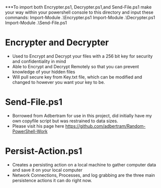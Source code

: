 ***To import both Encrypter.ps1, Decrypter.ps1,and Send-File.ps1 make your way within your powershell console to this directory and input these commands:
Import-Module .\Encrypter.ps1
Import-Module .\Decrypter.ps1
Import-Module .\Send-File.ps1

# Encrypter and Decrypter
* Used to Encrypt and Decrypt your files with a 256 bit key for security and confidentiality in mind
* Able to Encrypt and Decrypt Remotely so that you can prevent knowledge of your hidden files
* Will pull secure key from Key.txt file, which can be modified and changed to however you want your key to be.

# Send-File.ps1
* Borrowed from Adbertram for use in this project, did initially have my own copyfile script but was restrained to data sizes.
* Please visit his page here https://github.com/adbertram/Random-PowerShell-Work

# Persist-Action.ps1
* Creates a persisting action on a local machine to gather computer data and save it on your local computer
* Network Connections, Processes, and log grabbing are the three main persistence actions it can do right now.

